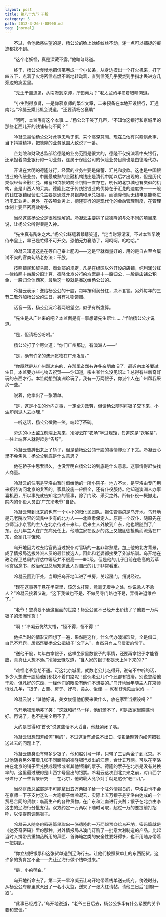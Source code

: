 ```yaml
---
layout: post
title: 第八十九节 干股
category: 5
path: 2012-3-26-5-08900.md
tag: [normal]
---
```


　　不过，令他微感失望的是，杨公公的脸上始终纹丝不动，连一点可以捕捉的痕迹都找不到。

　　“这个老妖怪，真是深藏不露。”他暗暗骂道。

　　终于，杨公公慢慢地把信笺卷成一个小长条，从身边摸出一个打火机来，打了四五下，点着了火将密信点燃不断地转动着，直到信笺几乎要烧到手指才丢进方几旁边的痰盂里。

　　“先生千里迢迢，从南海到京师，所图何为？”老太监的半闭着眼睛问道。

　　“小生到得京师，一是仰慕京师的繁华文章，二来预备在本地开设银行，汇通南北。”冷凝云乘此机会说道，“还要请杨公襄助”

　　“呵呵，本监哪有这个本事……”杨公公干笑了几声，“不知你这银行和京城里的那些老西儿开的钱铺有何不同？”

　　冷凝云最怕杨公公对此事无动于衷，来个高深莫测。现在见他有兴趣谈此事，当下抖擞精神，把德隆的业务范围大致说了一番。

　　企划院和财政总监部给德隆的业务范围是很大的，德隆不仅扮演着中央银行，还承担着商业银行的一切业务，连属于保险公司的保险业务目前也是由德隆代办。

　　开设在大明的德隆分行，经营的业务主要是储蓄、汇兑和放款。这也是中国银钱业的传统业务。中国最成熟的金融机构钱庄是清代中期以后才出现的，但是历代类似经营金融汇兑、储蓄和贷款的商业机构一直存在，明代的北京城也有类似的机构，全是山西人的买卖。德隆比之于传统银钱业的优势在于汇兑的速度快——一般的钱庄银铺经营汇兑主要是通过开具银票和承兑银票。而德隆借助无线电是能够进行电汇业务。另外，在各项业务上，德隆实行的是现代化的金融管理制度，在管理体制上要严密高效得多。

　　当然这些杨公公是很难理解的。冷凝云主要挑了些德隆的与众不同的项目来说，让杨公公听得很是入神。

　　“先生真有陶朱之术。”杨公公眯缝着眼睛笑道，“定当财源滚滚。不过本监早晚侍奉皇上，早已是忙得不可开交，恐怕无力襄助了，呵呵呵，哈哈哈。”

　　冷凝云知道这是在等自己奉上肥肉——这是早就商量好的，用的是自古至今屡试不爽的官商勾结老办法：干股。

　　按照殖民和贸易部、商业部的规定，凡是在绿区以外开设的店铺，纯利润分红一律按照十四股分配计算。德隆北京分行的方案是十一股归公，一股是店铺公积金，一股归全体西家，最后这一股就是奉送给杨公公的。

　　冷凝云表示：送给杨公公的干股，每年按利润分红，决不食言。另外每年的三节二敬外加杨公公的生日，另有礼物馈赠。

　　话音一落，杨公公沉吟着两眼望空，似乎有所盘算。

　　“先生是从广州来的吧？本监倒是有一事想请先生帮忙……”半晌杨公公才说道。

　　“是，但请杨公吩咐。”

　　杨公公打了个呵欠道：“你们广州那边，有澳洲人——”

　　“是，确有许多的澳洲货物在广州发售。”

　　“你既然是从广州那边来的，在那里必然有许多亲朋故旧了。最近宗主爷要过生日，本监要办些礼物去祝贺——你知道，宗主爷什么没见识过？总得有些新奇好玩的东西才行。本监就想到澳洲珍玩了。我有一万两银子，你派个人在广州帮我采买一些。”

　　说着，他拿出了一张清单。

　　“是，这是小生的分内之事，一定全力效劳，但请杨公随时将银子交下来，小生即刻派人去办理。”

　　一听这话，杨公公微微一笑，端起了茶碗。

　　旁边的小太监立刻端上茶来，冷凝云在“农场”学过规矩，知道这是“送客茶”，一往上端客人就得起身“告辞”。

　　冷凝云告辞出来上了轿子，但是请杨公公领干股的事情却没了下文。冷凝云心里不免焦急：杨公公到底是什么意思？

　　他在轿子中思索很久，也没弄明白杨公公的到底是什么意思。这事情得赶快找人商量。

　　冷凝云的住宅是李洛由暂时借给他的一所小院子。地方不大，是李洛由专门用来招待访问北京的贵客的。家具设施一应俱全，还有仆役服侍。他知道澳洲人办事喜机密，所以事先就告知北京的管事，除了门政、采买之外，所有仆役一概撤走，院内的仆役人员由“广东冷老爷”自备。

　　冷凝云带到北京的也有一个小小的归化民团队。担任管事的是乌开地。乌开地是元老院收容的流民中少有的北方人——北直隶保定人。原是一个奴仆，随原先在京师当小京官的主人在北京待过十来年，后来主人外放到广东，他也跟随到了广东。没几年主人在广东病死任上，他随主家在返乡的路上又被匪徒抢劫而流落在广东，全家几乎饿死。

　　乌开地因为过去给官员当过奴仆对官场的一套非常熟悉。加上他的北方背景，成了情报局选拔外派人员的最佳候选人。因此和老婆都接受了外派培训。乌开地在政治保卫总局的评估中等级并不很高——IIIC级。但是他的儿子目前在临高的芳草地寄宿念书，政治保卫总局知道此人对自己的儿子非常看重。

　　冷凝云回到下处，当即把乌开地叫进了书房，关起房门，细说经过。

　　“现在这事等于悬在半空里，该怎么打算，竟毫无着手之处，你说急人不急人？”冷凝云接着又说，“这下我做也不是，不做另寻门路也不是，弄得进退维谷了。”

　　“老爷！您真是不通这里面的世路！杨公公这不已经开出价钱了？他要一万两银子的澳洲珍货！”

　　“啊！”冷凝云恍然大悟，“怪不得，怪不得！”

　　他把当时的情形又回想了一遍，果然是这样，什么代办澳洲珍货，全是借口。自己不开窍，居然还要杨公公把银子“交下来”，当然只有立马滚蛋的份了。

　　“送他干股，每年白拿银子，这样坐家里数银子的事情，还要再拿银子才能答应，真真让人想不通。”冷凝云慨叹道，“当人家的银子都是天上掉下来的？”

　　“难怪老爷您想不通。可这北京城里，就数老公儿吃得开，说句不中听的话，多少人想送干股给他们都找不着门路呢！这伙老公儿个个还都有钱痨。别说您给他干股，但凡好的东西，一经他们的眼没有他们不想要的。”乌开地当年随主人在京师待过几年，“银子、古董、房子、好马、美女、俊僮……就和苍蝇见血似的……”

　　冷凝云说：“其他好说，美女俊僮他们要来做什么，放在家里当摆设吗？”

　　乌开地猥琐地笑了笑：“这就和好马一样，他们骑不了，可是放家里瞧瞧也好。再说了，也不是完全用不了。”

　　大约是觉得和“首长”说这些话不大妥当，他赶紧闭了嘴。

　　冷凝云很想知道如何“用的”，不过这话有点说不出口，便把话题转向如何把钱送过去的问题上了。

　　冷凝云随身没有带多少银子，他和赵引弓一样，只带了三百两金子到北京。不过他随身另外带着几张不同面额的德隆银行发出的汇票，合计五万两。可以在李洛由在北京的铺子里兑换成现银或者其他银铺的票子。德隆的票子在北京是没有兑换率的，这里最过硬的是山西字号里出的银票。冷凝云这次到北京来之前，对山西字号进行了一些背景研究——在北京，他的最大竞争对手就是这伙“老西儿”。

　　当然财政总监部是不可能拿出五万两银子给一个驻外情报员的，李洛由也不会在京师一下子支付这么一大笔银子给冷凝云，实际上五万银子是李洛由达成的一个贸易合同的货款：临高生产的各种货物，在广东和江南进行交割；银子在北京由李洛由的辽海行分批支付。双方约定一万两以下随时可取，超过一万的要提前打招呼，以便提前调集银子。

　　冷凝云从随身的密码筒里取出一张德隆的一万两银票交给乌开地。密码筒就是《达芬奇密码》里的那种。对外情报局从澳门订购了一批意大利制造的产品。比起当时人携带贵重物品所用的拜匣、首饰箱之类的安全性要好得多，也不用随身带着一把钥匙。

　　“你立刻把银票和这张货单送到辽海行去。让他们按照货单上的东西配货。这许多的货肯定不全——先让辽海行做个栈单过来。”

　　“是，小的明白。”

　　乌开地衔命去了。第二天一早冷凝云让乌开地带着栈单送去杨府。傍晚时分，从杨公公府邸里就派出了一名小太监，送来了一张大红请帖，请他三日后“到府一叙”。

　　“此事已经成了。”乌开地说道，“老爷三日后去，杨公公多半有什么紧要的关节要和您谈。”
